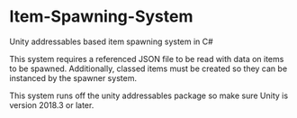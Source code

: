# Item-Spawning-System
Unity addressables based item spawning system in C#

This system requires a referenced JSON file to be read with data on items to be spawned. Additionally, classed items must be created so they can be instanced by the spawner system. 

This system runs off the unity addressables package so make sure Unity is version 2018.3 or later.
